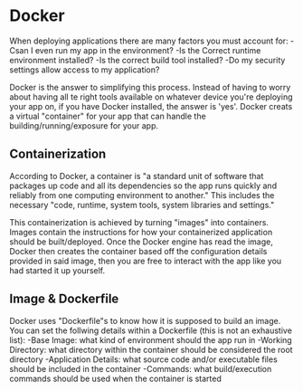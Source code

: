 # Docker
When deploying applications there are many factors you must account for:
    -Csan I even run my app in the environment?
    -Is the Correct runtime environment installed?
    -Is the correct build tool installed?
    -Do my security settings allow access to my application?

Docker is the answer to simplifying this process. Instead of having to worry about having all te right tools available on whatever device you're deploying your app on,
if you have Docker installed, the answer is 'yes'.
Docker creats a virtual "container" for your app that can handle the building/running/exposure for your app.

## Containerization
According to Docker, a container is "a standard unit of software that packages up code and all its dependencies so the app runs quickly and reliably from one computing
environment to another." This includes the necessary "code, runtime, system tools, system libraries and settings."

This containerization is achieved by turning "images" into containers. Images contain the instructions for how your containerized application should be built/deployed.
Once the Docker engine has read the image, Docker then creates the container based off the configuration details provided in said image, then you are free to interact with the app like you had started it up yourself.

## Image & Dockerfile
Docker uses "Dockerfile"s to know how it is supposed to build an image. You can set the follwing details within a Dockerfile (this is not an exhaustive list):
    -Base Image: what kind of environment should the app run in
    -Working Directory: what directory within the container should be considered the root directory
    -Application Details: what source code and/or executable files should be included in the container
    -Commands: what build/execution commands should be used when the container is started
